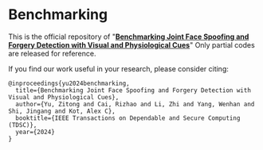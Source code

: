 # Benchmarking
This is the official repository of "**[Benchmarking Joint Face Spoofing and Forgery Detection with Visual and Physiological Cues](https://arxiv.org/pdf/2208.05401.pdf)**"
Only partial codes are released for reference.

If you find our work useful in your research, please consider citing:

    @inproceedings{yu2024benchmarking,
      title={Benchmarking Joint Face Spoofing and Forgery Detection with Visual and Physiological Cues},
      author={Yu, Zitong and Cai, Rizhao and Li, Zhi and Yang, Wenhan and Shi, Jingang and Kot, Alex C},
      booktitle={IEEE Transactions on Dependable and Secure Computing (TDSC)},
      year={2024}
    }

